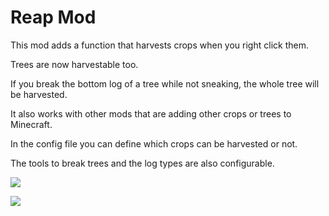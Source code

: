 # Reap Mod

This mod adds a function that harvests crops when you right click them.

 

Trees are now harvestable too.

If you break the bottom log of a tree while not sneaking, the whole tree will be harvested.

 

It also works with other mods that are adding other crops or trees to Minecraft.

 


In the config file you can define which crops can be harvested or not.

The tools to break trees and the log types are also configurable.


![](https://media.giphy.com/media/cIDGbEPSDr2lbZrWtc/giphy.gif)

![](https://media.giphy.com/media/hugjYQhd5gPln74VcO/giphy.gif)
